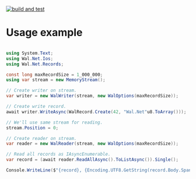 [![build and test](https://github.com/gobixm/wal-net/actions/workflows/build-and-test.yml/badge.svg?branch=master)](https://github.com/gobixm/wal-net/actions/workflows/build-and-test.yml)

# Usage example
```csharp

using System.Text;
using Wal.Net.Ios;
using Wal.Net.Records;

const long maxRecordSize = 1_000_000;
using var stream = new MemoryStream();

// Create writer on stream.
var writer = new WalWriter(stream, new WalOptions(maxRecordSize));

// Create write record.
await writer.WriteAsync(WalRecord.Create(42, "Wal.Net"u8.ToArray()));

// We'll use same stream for reading.
stream.Position = 0;

// Create reader on stream.
var reader = new WalReader(stream, new WalOptions(maxRecordSize));

// Read all records as IAsyncEnumerable.
var record = (await reader.ReadAllAsync().ToListAsync()).Single();

Console.WriteLine($"{record}, {Encoding.UTF8.GetString(record.Body.Span)}");

```
